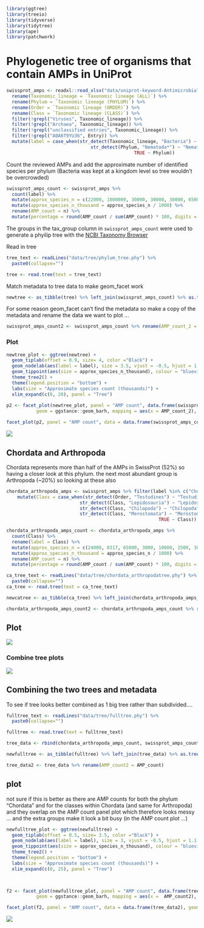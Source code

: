 
``` r
library(ggtree)
library(treeio)
library(tidyverse)
library(tidytree)
library(ape)
library(patchwork)
```

# Phylogenetic tree of organisms that contain AMPs in UniProt

``` r
swissprot_amps <- readxl::read_xlsx("data/uniprot-keyword-Antimicrobial+[KW-0929]-reviewed-April2021.xlsx") %>%
  rename(Taxonomic_lineage = `Taxonomic lineage (ALL)`) %>%
  rename(Phylum = `Taxonomic lineage (PHYLUM)`) %>%
  rename(Order = `Taxonomic lineage (ORDER)`) %>%
  rename(Class = `Taxonomic lineage (CLASS)`) %>%
  filter(!grepl("Viruses", Taxonomic_lineage)) %>%
  filter(!grepl("Archaea", Taxonomic_lineage)) %>%
  filter(!grepl("unclassified entries", Taxonomic_lineage)) %>%
  filter(!grepl("A0A6T9YU36", Entry)) %>%
  mutate(label = case_when(str_detect(Taxonomic_lineage, "Bacteria") ~ "Bacteria",
                               str_detect(Phylum, "Nematoda*") ~ "Nematoda",
                                               TRUE ~ Phylum))
```

Count the reviewed AMPs and add the approximate number of identified
species per phylum (Bacteria was kept at a kingdom level so tree
wouldn’t be overcrowded)

``` r
swissprot_amps_count <- swissprot_amps %>%
  count(label) %>%
  mutate(approx_species_n = c(22000, 1000000, 30000, 30000, 30000, 65000, 11000, 7000, 2400, 85000, 261, 20000, 20000, 500000)) %>%
  mutate(approx_species_n_thousand = approx_species_n / 1000) %>%
  rename(AMP_count = n) %>%
  mutate(percentage = round(AMP_count / sum(AMP_count) * 100, digits = 2))
```

The groups in the tax\_group column in `swissprot_amps_count` were used
to generate a phyilip tree with the [NCBI Taxonomy
Browser](https://www.ncbi.nlm.nih.gov/Taxonomy/CommonTree/wwwcmt.cgi)

Read in tree

``` r
tree_text <- readLines("data/tree/phylum_tree.phy") %>%
  paste0(collapse="")

tree <- read.tree(text = tree_text)
```

Match metadata to tree data to make geom\_facet work

``` r
newtree <- as_tibble(tree) %>% left_join(swissprot_amps_count) %>% as.treedata()
```

For some reason geom\_facet can’t find the metadata so make a copy of
the metadata and rename the data we want to plot …

``` r
swissprot_amps_count2 <- swissprot_amps_count %>% rename(AMP_count_2 = AMP_count)
```

### Plot

``` r
newtree_plot <- ggtree(newtree) +
  geom_tiplab(offset = 0.9, size= 4, color ="Black") +
  geom_nodelab(aes(label = label), size = 3.5, vjust = -0.5, hjust = 1.1 ) +
  geom_tippoint(aes(size = approx_species_n_thousand), colour = "blueviolet") +
  theme_tree2() +
  theme(legend.position = "bottom") +
  labs(size = "Approximate species count (thousands)") +
  xlim_expand(c(0, 20), panel = "Tree")
  
p2 <- facet_plot(newtree_plot, panel = "AMP count", data.frame(swissprot_amps_count2),
           geom = ggstance::geom_barh, mapping = aes(x = AMP_count_2), fill = "forestgreen", stat = "identity", width = .3) 

facet_plot(p2, panel = "AMP count", data = data.frame(swissprot_amps_count2), geom = geom_text, mapping = aes(x = AMP_count_2 + 80, label = AMP_count_2), size = 3)
```

![](04.5_tree_files/figure-gfm/unnamed-chunk-7-1.png)<!-- -->

## Chordata and Arthropoda

Chordata represents more than half of the AMPs in SwissProt (52%) so
having a closer look at this phylum. the next most abundant group is
Arthropoda (\~20%) so looking at these also

``` r
chordata_arthropoda_amps <- swissprot_amps %>% filter(label %in% c("Chordata", "Arthropoda")) %>%
    mutate(Class = case_when(str_detect(Order, "Testudines") ~ "Testudines",
                           str_detect(Class, "Lepidosauria") ~ "Lepidosauria",
                           str_detect(Class, "Chilopoda") ~ "Chilopoda",
                           str_detect(Class, "Merostomata") ~ "Merostomata",
                                                        TRUE ~ Class))

chordata_arthropoda_amps_count <- chordata_arthropoda_amps %>%
  count(Class) %>%
  rename(label = Class) %>% 
  mutate(approx_species_n = c(24000, 8317, 65000, 3000, 10000, 2500, 38, 900000, 9000, 30, 25000, 6495, 4, 300 )) %>%
  mutate(approx_species_n_thousand = approx_species_n / 1000) %>%
  rename(AMP_count = n) %>%
  mutate(percentage = round(AMP_count / sum(AMP_count) * 100, digits = 2)) 
```

``` r
ca_tree_text <- readLines("data/tree/chordata_arthropodatree.phy") %>%
  paste0(collapse="")
ca_tree <- read.tree(text = ca_tree_text)

newcatree <- as_tibble(ca_tree) %>% left_join(chordata_arthropoda_amps_count) %>% as.treedata()

chordata_arthropoda_amps_count2 <- chordata_arthropoda_amps_count %>% rename(AMP_count2 = AMP_count)
```

## Plot

![](04.5_tree_files/figure-gfm/unnamed-chunk-11-1.png)<!-- -->

### Combine tree plots

![](04.5_tree_files/figure-gfm/unnamed-chunk-13-1.png)<!-- -->

## Combining the two trees and metadata

To see if tree looks better combined as 1 big tree rather than
subdivided….

``` r
fulltree_text <- readLines("data/tree/fulltree.phy") %>%
  paste0(collapse="")

fulltree <- read.tree(text = fulltree_text)
```

``` r
tree_data <- rbind(chordata_arthropoda_amps_count, swissprot_amps_count) %>% mutate(approx_species_n_thousand = approx_species_n / 1000)
```

``` r
newfulltree <- as_tibble(fulltree) %>% left_join(tree_data) %>% as.treedata()

tree_data2 <- tree_data %>% rename(AMP_count2 = AMP_count)
```

## plot

not sure if this is better as there are AMP counts for both the phylum
“Chordata” and for the classes within Chordata (and same for Arthropoda)
and they overlap on the AMP count panel plot which therefore looks messy
… and the extra groups make it look a bit busy (in the AMP count plot …)

``` r
newfulltree_plot <- ggtree(newfulltree) +
  geom_tiplab(offset = 0.5, size= 3.5, color ="Black") +
  geom_nodelab(aes(label = label), size = 3, vjust = -0.5, hjust = 1.1 ) +
  geom_tippoint(aes(size = approx_species_n_thousand), colour = "blueviolet") +
  theme_tree2() +
  theme(legend.position = "bottom") +
  labs(size = "Approximate species count (thousands)") +
  xlim_expand(c(0, 25), panel = "Tree")
  


f2 <- facet_plot(newfulltree_plot, panel = "AMP count", data.frame(tree_data2),
           geom = ggstance::geom_barh, mapping = aes(x =  AMP_count2), fill = "forestgreen", stat = "identity", width = .3) 

facet_plot(f2, panel = "AMP count", data = data.frame(tree_data2), geom = geom_text, mapping = aes(x = AMP_count2 + 60, label = AMP_count2), size = 3)
```

![](04.5_tree_files/figure-gfm/unnamed-chunk-18-1.png)<!-- -->
